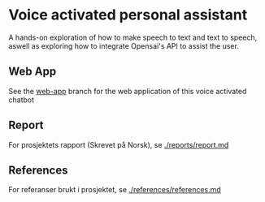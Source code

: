 Voice activated personal assistant
==================================

A hands-on exploration of how to make speech to text and text to speech,
aswell as exploring how to integrate Opensai's API to assist the user.

## Web App

See the [web-app]([https://github.com/donadelicc/nova/tree/web-app]) branch for the web application of this voice activated chatbot

## Report
For prosjektets rapport (Skrevet på Norsk), se [./reports/report.md](./reports/report.md)

## References
For referanser brukt i prosjektet, se [./references/references.md](./references/references.md)
